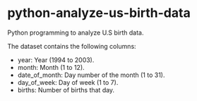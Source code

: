 # python-analyze-us-birth-data
Python programming to analyze U.S birth data.

The dataset contains the following columns:

- year: Year (1994 to 2003).
- month: Month (1 to 12).
- date_of_month: Day number of the month (1 to 31).
- day_of_week: Day of week (1 to 7).
- births: Number of births that day.
